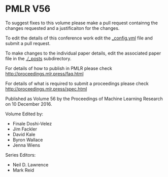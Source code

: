 # PMLR V56

To suggest fixes to this volume please make a pull request containng the changes requested and a justificaiton for the changes.

To edit the details of this conference work edit the [_config.yml](./_config.yml) file and submit a pull request.

To make changes to the individual paper details, edit the associated paper file in the [./_posts](./_posts) subdirectory.

For details of how to publish in PMLR please check http://proceedings.mlr.press/faq.html

For details of what is required to submit a proceedings please check http://proceedings.mlr.press/spec.html



Published as Volume 56 by the Proceedings of Machine Learning Research on 10 December 2016.

Volume Edited by:
  * Finale Doshi-Velez
  * Jim Fackler
  * David Kale
  * Byron Wallace
  * Jenna Wiens

Series Editors:
  * Neil D. Lawrence
  * Mark Reid
